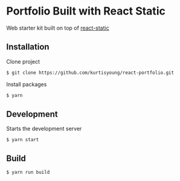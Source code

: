 # Portfolio Built with React Static
Web starter kit built on top of [react-static](https://github.com/nozzle/react-static)

## Installation
Clone project
```bash
$ git clone https://github.com/kurtisyoung/react-portfolio.git
```
Install packages
```bash
$ yarn
```

## Development
Starts the development server 
```
$ yarn start
```

## Build
```
$ yarn run build
```


